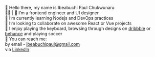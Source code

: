 👋 Hello there, my name is Ibeabuchi Paul Chukwunaru <br>
🧑‍💻 | 💅 I’m a frontend engineer and UI designer  <br>
🥷 I’m currently learning Nodejs and DevOps practices <br>
🤘 I’m looking to collaborate on awesome React or Vue projects <br>
🎹 I enjoy playing the keyboard, browsing through designs on [dribbble](https://dribbble.com) or [behance](https://behance.net) and playing soccer <br>
🤙 You can reach me: <br>
by email - ibeabuchipaul@gmail.com <br>
via [LinkedIn](https://linkedin.com/in/narudesigns) <br>

